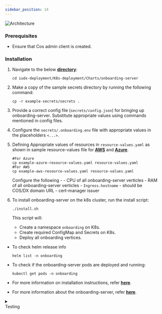 ```yaml
---
sidebar_position: 14
---
```


<div class="img_background">
<div style={{textAlign: 'center'}}>

![Architecture](https://docs.assets.dataforpublicgood.org.in/IUDX-resources/onboarding.png)<br/>

</div></div>

### Prerequisites

- Ensure that Cos admin client is created.

### Installation

1. Navigate to the below **[directory](https://github.com/datakaveri/iudx-deployment/tree/5.0.0/K8s-deployment/Charts/onboarding-server)**:

    ```
    cd iudx-deployment/K8s-deployment/Charts/onboarding-server
    ```

2. Make a copy of the sample secrets directory by running the following command:
    ```
    cp -r example-secrets/secrets .
    ```

3. Provide a correct config file (`secrets/config.json`) for bringing up onboarding-server. Substitute appropriate values using commands mentioned in config files.

4. Configure the `secrets/.onboarding.env` file with appropriate values in the placeholders `<...>`.

5. Defining Appropriate values of resources in `resource-values.yaml` as shown in sample resource-values file for **[AWS](https://github.com/datakaveri/iudx-deployment/blob/5.0.0/K8s-deployment/Charts/onboarding-server/example-aws-resource-values.yaml)** and **[Azure](https://github.com/datakaveri/iudx-deployment/blob/5.0.0/K8s-deployment/Charts/onboarding-server/example-azure-resource-values.yaml)**.  

    ```
    #For Azure
    cp example-azure-resource-values.yaml resource-values.yaml
    #For AWS
    cp example-aws-resource-values.yaml resource-values.yaml
    ```
    Configure the following -
       - CPU of all onboarding-server verticles
       - RAM of all onboarding-server verticles
       - `Ingress.hostname` - should be COS/DX domain URL
       - cert-manager issuer

6. To install onboarding-server on the k8s cluster, run the install script:
    ```
    ./install.sh
    ```

    This script will:
    - Create a namespace `onboarding` on K8s.
    - Create required ConfigMap and Secrets on K8s.
    - Deploy all onboarding vertices.

- To check helm release info
    ```
    helm list -n onboarding
    ```

- To check if the onboarding-server pods are deployed and running:
    ```
    kubectl get pods -n onboarding
    ```

- For more information on installation instructions, refer **[here](https://github.com/datakaveri/iudx-deployment/tree/5.0.0/K8s-deployment/Charts/onboarding-server#introduction)**.
- For more information about the onboarding-server, refer **[here](https://github.com/datakaveri/iudx-onboarding-server/tree/1.0.1)**.

<details>
<summary><div class="style">Testing</div></summary>

- Onboarding-server API documentation can be accessed from `https://<cos-domain>/onboarding/apis`.
- Check the logs of all pods in `onboarding` namespace, there should not be any error log. If it's there, please address as specified/indicated by the log:
    ```
    kubectl logs -f -n onboarding <onboarding-pod-name>
    ```

</details>
